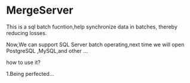 # MergeServer
This is a sql batch fucntion,help  synchronize data in batches, thereby reducing losses.

Now,We can support SQL Server batch operating,next time we will open PostgreSQL ,MySQL,and other ...

how to use it?

1.Being perfected...
